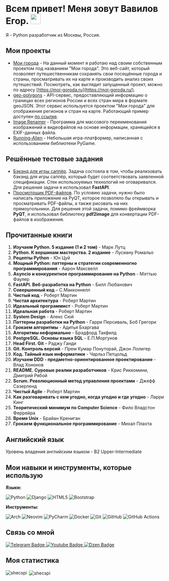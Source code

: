 <h1>
  Всем привет! Меня зовут Вавилов Егор.
  <img src="https://github.com/blackcater/blackcater/raw/main/images/Hi.gif" height="32"/>
</h1>

Я - Python разработчик из Москвы, Россия.  

## Мои проекты    
- [Мои города](https://github.com/Shecspi/MoiGoroda) - На данный момент я работаю над своим собственным проектом под названием "Мои города". Это веб-сайт, который позволяет путешественникам сохранять свои посещённые города и страны, просматривать их на карте и производить анализ своих путешествий. Посмотреть, как выглядит запущенный проект, можно по адресу [https://moi-goroda.ru](https://moi-goroda.ru/).
- [geo-polygons](https://github.com/Shecspi/geo-polygons) - API-сервис, предоставляющий информацию о границах всех регионов России и всех стран мира в формате geoJSON. Этот сервис используется проектом "Мои города" для отображения регионов и стран на карте. Работающий пример доступен [по ссылке](https://geo-polygons.ru/docs).
- [Image Renamer](https://github.com/Shecspi/ImageRenamer) - Программа для массового переименования изображений и видеофайлов на основе информации, хранящейся в EXIF-данных файла.
- [Running-Alien](https://github.com/Shecspi/Running-Alien) - Небольшая игра-платформер, написанная с использованием библиотеки PyGame.

## Решённые тестовые задания
* [Бэкэнд для игры саппёр](https://github.com/Shecspi/test_task__sapper). Задача состояла в том, чтобы реализовать бэкэнд для игры саппёр, который будет соответствовать заявленной спецификации. Стек использоуемых технологий не оговаривался. Для решения задачи я использовал **FastAPI**.
* [Просмотрщик PDF-файлов](https://github.com/Shecspi/test_task__PDFViewer). По условию задачи, нужно было написать приложение на PyQT, которое позволяло бы открывать и просматривать PDF-файлы, а также рисовать на них прямоугольники. Для решения этой задачи, помимо фреймворка **PyQT**, я использовал библиотеку **pdf2image** для конвертации PDF-файлов в изображения.

## Прочитанные книги
1. **Изучаем Python. 5 издание (1 и 2 том)** - Марк Лутц
2. **Python. К вершинам мастерства. 2 издание** - Лусиану Ромальо
3. **Рецепты Python** - Юн Цуй
4. **Мощный Python: паттерны и стратегии современногно программирования** - Аарон Максвелл
5. **Asyncio и конкурентное программирование на Python** - Мэттью Фаулер
6. **FastAPI. Веб-разработка на Python** - Билл Любанович
7. **Совершенный код** – С.Макконнелл
8. **Чистый код** - Роберт Мартин
9. **Чистая архитектура** - Роберт Мартин
10. **Идеальный программист** - Роберт Мартин
11. **Идеальная работа** - Роберт Мартин
12. **System Design** - Алекс Сюй
13. **Паттерны разработки на Python** - Гарри Персиваль, Боб Грегори
14. **Грокаем алгоритмы** - Адитья Бхаргава
15. **Алгоритмы неформально** - Брэдфорд Такфилд
16. **PostgreSQL. Основы языка SQL** - Е.П.Моргунов
17. **Head First. Git** – Раджу Ганди
18. **Git. Контроль версий** - Прем Кумар Понуторай, Джон Лолигер
19. **Код. Тайный язык информатики** - Чарльз Петцольд
20. **Изучаем DDD - предметно-ориентированное проектирование** - Влад Хононов
21. **README. Суровые реалии разработчиков** - Крис Риккомини, Дмитрий Рябой
22. **Scrum. Революционный метод управления проектами** - Джефф Сазерленд
23. **Чистый Agile** - Роберт Мартин
24. **Как разговаривать с кем угодно, когда угодно и где угодно** - Ларри Кинг
25. **Теоритический минимум по Computer Science** - Фило Владстон Феррейра
26. **Время Unix** - Брайан Крениган
27. **Грокаем функциональное программирование** - Михал Плахта


## Английский язык
Уровень владения английским языком - B2 Upper-Intermediate

## Мои навыки и инструменты, которые использую
**Языки:**

![Python](https://img.shields.io/badge/python-3670A0?style=for-the-badge&logo=python&logoColor=ffdd54)
![Django](https://img.shields.io/badge/django-%23092E20.svg?style=for-the-badge&logo=django&logoColor=white)
![HTML5](https://img.shields.io/badge/html5-%23E34F26.svg?style=for-the-badge&logo=html5&logoColor=white)
![Bootstrap](https://img.shields.io/badge/bootstrap-%23563D7C.svg?style=for-the-badge&logo=bootstrap&logoColor=white)

**Инструменты:**

![Arch](https://img.shields.io/badge/Arch%20Linux-1793D1?logo=arch-linux&logoColor=fff&style=for-the-badge)
![Neovim](https://img.shields.io/badge/NeoVim-%2357A143.svg?&style=for-the-badge&logo=neovim&logoColor=white)
![PyCharm](https://img.shields.io/badge/pycharm-143?style=for-the-badge&logo=pycharm&logoColor=black&color=black&labelColor=green)
![Docker](https://img.shields.io/badge/docker-%230db7ed.svg?style=for-the-badge&logo=docker&logoColor=white)
![Git](https://img.shields.io/badge/git-%23F05033.svg?style=for-the-badge&logo=git&logoColor=white)
![GitHub](https://img.shields.io/badge/github-%23121011.svg?style=for-the-badge&logo=github&logoColor=white)
![GitHub Actions](https://img.shields.io/badge/github%20actions-%232671E5.svg?style=for-the-badge&logo=githubactions&logoColor=white)

## Связь со мной
  
<div id="badges">
  <a href="your-twitter-URL">
    <img src="https://img.shields.io/badge/Telegram-blue?style=for-the-badge&logo=twitter&logoColor=white" alt="Telegram Badge"/>
  </a>
  <a href="your-youtube-URL">
    <img src="https://img.shields.io/badge/YouTube-red?style=for-the-badge&logo=youtube&logoColor=white" alt="Youtube Badge"/>
  </a>
  <a href="https://dzen.ru/rossiya_naiznanku">
    <img src="https://img.shields.io/badge/Dzen-black?style=for-the-badge" alt="Dzen Badge"/>
  </a>
</div>

## Моя статистика

<p>
  <img align="left" src="https://github-readme-stats.vercel.app/api/top-langs?username=shecspi&show_icons=true&locale=en&layout=compact" alt="shecspi" />
  &nbsp;<img align="center" src="https://github-readme-streak-stats.herokuapp.com/?user=shecspi&" alt="shecspi" />
</p>
